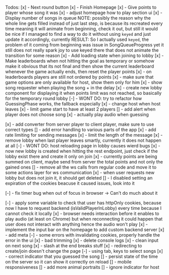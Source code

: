 Todos:
[x] - Next round button
[x] - Finish Homepage
[x] - Give points to player whose song it was
[x] - adjust homepage how to play section ui
[x] - Display number of songs in queue
NOTE: possibly the reason why the whole line gets filled instead of just last step, is because its
recreated every time meaning it will animate from beginning, check it out, but still it would be nice
if I managed to find a way to do it without using `keyed` and just update it accordingly, currently
RESULT: So I actually used `keyed`, the problem of it coming from beginning was issue in SongQueueProgress
yet it still does not really spark joy to use keyed there
that does not animate the transition for some reason
[x] - Add loading state when joining to lobby
[x] - Make leaderboards when not hitting the goal as temporary or somehow make it obvious that its not final
and then show the current leaderboard whenever the game actually ends, then reset the player points
[x] - on leaderboards players are still not ordered by points
[x] - make sure that game options are only available for host, show them only for him
[x] - show song requester when playing the song + in the delay
[x] - create new lobby component for displaying it when points limit was not reached, so basically for the
temporary round lobby
[-] - WONT DO: try to refactor how GuessingPhase works, the fallback especially
[x] - change host when host leaves
[x] - limit game start to have at least 2 players
[] - add alert when player does not choose song
[x] - actually play audio when guessing

[x] - add converter from server player to client player, make sure to use correct types
[] - add error handling to various parts of the app
[x] - add rate limiting for sending messages
[x] - limit the length of the message
[x] - remove lobby when last player leaves smartly, currently it does not happen at all
[-] - WONT DO: host reloading page in lobby causes wierd bugs
[x] - now new lobby is created when hitting the rest endpoint, just check if the lobby exist there and create it
only on join
[x] - currently points are being summed on client, maybe send from server the total points and not only the gained ones
[] - remove all the ws calls from regular code and move it to some actions layer for ws communication
[x] - when user requests new lobby but does not join it, it should get deleted
[] - I disabled setting an expiration of the cookies beacuse it caused issues, look into it

[-] - fix timer bug when out of focus in browser -> Can't do much about it

[-] - apply some variable to check that user has httpOnly cookies, because now I have to request backend (isValidPlayerInLobby) every time because I cannot check it locally
[x] - browser needs interaction before it enables to play audio (at least on Chrome) but when reconnecting it could happen that user does not interact with anything hence the audio won't play
[x] - implement the input bar on the homepage to add custom backend server
[x] - add meta
[-] - some errors with invalidating cookies, properly handle the error in the ui
[x] - bad trimming
[x] - delete console logs
[x] - clean input on next song
[x] - slash at the end breaks stuff
[x] - redirecting to create/join doesn't change the page
[-] - using tab, keys to select songs
[x] - correct indicator that you guessed the song
[] - persist state of the time on the server so it can show it correctly on reload
[] - mobile responsiveness
[] - add more animal portraits
[] - ignore indicator for host
